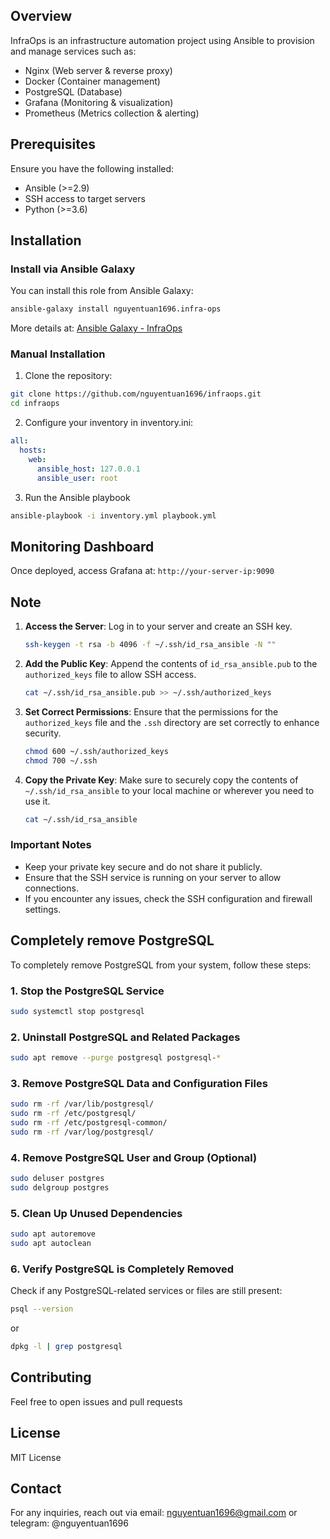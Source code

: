 ## Overview

InfraOps is an infrastructure automation project using Ansible to provision and manage services such as:

- Nginx (Web server & reverse proxy)
- Docker (Container management)
- PostgreSQL (Database)
- Grafana (Monitoring & visualization)
- Prometheus (Metrics collection & alerting)

## Prerequisites

Ensure you have the following installed:

- Ansible (>=2.9)
- SSH access to target servers
- Python (>=3.6)

## Installation

### Install via Ansible Galaxy

You can install this role from Ansible Galaxy:
```bash
ansible-galaxy install nguyentuan1696.infra-ops
```
More details at: [Ansible Galaxy - InfraOps](https://galaxy.ansible.com/ui/standalone/roles/nguyentuan1696/infra-ops/install/)

### Manual Installation

1. Clone the repository:
```bash
git clone https://github.com/nguyentuan1696/infraops.git
cd infraops
```

2. Configure your inventory in inventory.ini:
```yaml
all:
  hosts:
    web:
      ansible_host: 127.0.0.1
      ansible_user: root
```

3. Run the Ansible playbook
```bash 
ansible-playbook -i inventory.yml playbook.yml
```

## Monitoring Dashboard
Once deployed, access Grafana at: `http://your-server-ip:9090`

## Note

1. **Access the Server**: Log in to your server and create an SSH key.

   ```bash
   ssh-keygen -t rsa -b 4096 -f ~/.ssh/id_rsa_ansible -N ""
   ```

2. **Add the Public Key**: Append the contents of `id_rsa_ansible.pub` to the `authorized_keys` file to allow SSH access.

   ```bash
   cat ~/.ssh/id_rsa_ansible.pub >> ~/.ssh/authorized_keys
   ```

3. **Set Correct Permissions**: Ensure that the permissions for the `authorized_keys` file and the `.ssh` directory are set correctly to enhance security.

   ```bash
   chmod 600 ~/.ssh/authorized_keys
   chmod 700 ~/.ssh
   ```

4. **Copy the Private Key**: Make sure to securely copy the contents of `~/.ssh/id_rsa_ansible` to your local machine or wherever you need to use it.

   ```bash
   cat ~/.ssh/id_rsa_ansible
   ```

### Important Notes

- Keep your private key secure and do not share it publicly.
- Ensure that the SSH service is running on your server to allow connections.
- If you encounter any issues, check the SSH configuration and firewall settings.

## Completely remove PostgreSQL

To completely remove PostgreSQL from your system, follow these steps:

### **1. Stop the PostgreSQL Service**
```bash
sudo systemctl stop postgresql
```

### **2. Uninstall PostgreSQL and Related Packages**
```bash
sudo apt remove --purge postgresql postgresql-*
```

### **3. Remove PostgreSQL Data and Configuration Files**
```bash
sudo rm -rf /var/lib/postgresql/
sudo rm -rf /etc/postgresql/
sudo rm -rf /etc/postgresql-common/
sudo rm -rf /var/log/postgresql/
```

### **4. Remove PostgreSQL User and Group (Optional)**
```bash
sudo deluser postgres
sudo delgroup postgres
```

### **5. Clean Up Unused Dependencies**
```bash
sudo apt autoremove
sudo apt autoclean
```

### **6. Verify PostgreSQL is Completely Removed**
Check if any PostgreSQL-related services or files are still present:
```bash
psql --version
```
or
```bash
dpkg -l | grep postgresql
```
## Contributing

Feel free to open issues and pull requests

## License

MIT License

## Contact

For any inquiries, reach out via email: nguyentuan1696@gmail.com or telegram: @nguyentuan1696